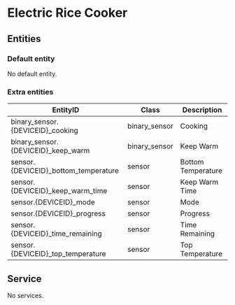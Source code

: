 # Electric Rice Cooker

## Entities

### Default entity

No default entity.

### Extra entities

| EntityID                              | Class         | Description        |
| ------------------------------------- | ------------- | ------------------ |
| binary_sensor.{DEVICEID}\_cooking     | binary_sensor | Cooking            |
| binary_sensor.{DEVICEID}\_keep_warm   | binary_sensor | Keep Warm          |
| sensor.{DEVICEID}\_bottom_temperature | sensor        | Bottom Temperature |
| sensor.{DEVICEID}\_keep_warm_time     | sensor        | Keep Warm Time     |
| sensor.{DEVICEID}\_mode               | sensor        | Mode               |
| sensor.{DEVICEID}\_progress           | sensor        | Progress           |
| sensor.{DEVICEID}\_time_remaining     | sensor        | Time Remaining     |
| sensor.{DEVICEID}\_top_temperature    | sensor        | Top Temperature    |

## Service

No services.
